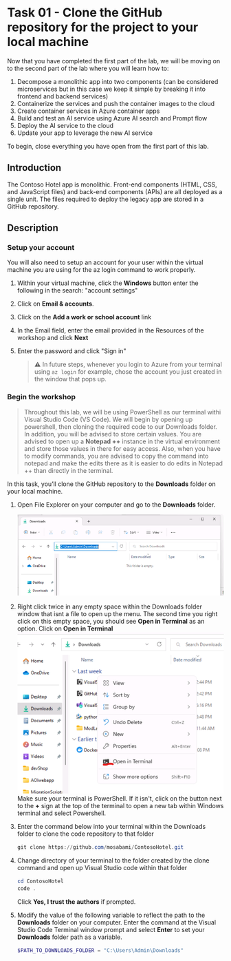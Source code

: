 # Task 01 - Clone the GitHub repository for the project to your local machine

Now that you have completed the first part of the lab, we will be moving on to the second part of the lab where you will learn how to:
1. Decompose a monolithic app into two components (can be considered microservices but in this case we keep it simple by breaking it into frontend and backend services)
1. Containerize the services and push the container images to the cloud
1. Create container services in Azure container apps
1. Build and test an AI service using Azure AI search and Prompt flow
1. Deploy the AI service to the cloud
1. Update your app to leverage the new AI service

To begin, close everything you have open from the first part of this lab.

## Introduction

The Contoso Hotel app is monolithic. Front-end components (HTML, CSS, and JavaScript files) and back-end components (APIs) are all deployed as a single unit. The files required to deploy the legacy app are stored in a GitHub repository. 


## Description

### Setup your account
You will also need to setup an account for your user within the virtual machine you are using for the az login command to work properly.

1. Within your virtual machine, click the **Windows** button enter the following in the search: "account settings" 
1. Click on **Email & accounts**.
1. Click on the **Add a work or school account** link
1. In the Email field, enter the email provided in the Resources of the workshop and click **Next**
1. Enter the password and click "Sign in"

    > :warning: In future steps, whenever you login to Azure from your terminal using `az login` for example, chose the account you just created in the window that pops up.

### Begin the workshop

>  Throughout this lab, we will be using PowerShell as our terminal withi Visual Studio Code (VS Code). We will begin by opening up powershell, then cloning the required code to our Downloads folder. In addition, you will be advised to store certain values. You are advised to open up a **Notepad ++** instance in the virtual environment and store those values in there for easy access. Also, when you have to modify commands, you are advised to copy the command into notepad and make the edits there as it is easier to do edits in Notepad ++ than directly in the terminal.

In this task, you’ll clone the GitHub repository to the **Downloads** folder on your local machine.

1.  Open File Explorer on your computer and go to the **Downloads** folder.

    ![otderjk6.png](../../media/otderjk6.png)

1. Right click twice in any empty space within the Downloads folder window that isnt a file to open up the menu. The second time you right click on this empty space, you should see **Open in Terminal** as an option. Click on **Open in Terminal**
    ![adsad32](../../media/adsad32.png)
Make sure your terminal is PowerShell. If it isn't, click on the button next to the **+** sign at the top of the terminal to open a new tab within Windows terminal and select Powershell.

1. Enter the command below into your terminal within the Downloads folder to clone the code repository to that folder

    ```powershell
    git clone https://github.com/mosabami/ContosoHotel.git
    ```

1. Change directory of your terminal to the folder created by the clone command and open up Visual Studio code within that folder

    ```powershell
    cd ContosoHotel
    code .
    ```
    Click **Yes, I trust the authors** if prompted.

1. Modify the value of the following variable to reflect the path to the **Downloads** folder on your computer. Enter the command at the Visual Studio Code Terminal window prompt and select **Enter** to set your **Downloads** folder path as a variable.

    ```powershell
    $PATH_TO_DOWNLOADS_FOLDER = "C:\Users\Admin\Downloads"
    ```